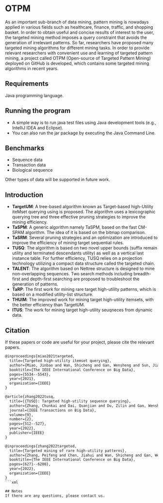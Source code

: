 # OTPM
As an important sub-branch of data mining, pattern mining is nowadays applied in various fields such as healthcare, finance, traffic, and shopping basket. In order to obtain useful and concise results of interest to the user, the targeted mining method imposes a query constraint that avoids the generation of irrelevant patterns. So far, researchers have proposed many targeted mining algorithms for different mining tasks. In order to provide relevant researchers with convenient use and learning of targeted pattern mining, a project called OTPM (Open-source of Targeted Pattern Mining) deployed on GitHub is developed, which contains some targeted mining algorithms in recent years.

## Requirements
Java programming language.

## Running the program
- A simple way is to run java test files using Java development tools (e.g., IntelliJ IDEA and Eclipse).
- You can also run the jar package by executing the Java Command Line.

## Benchmarks
- Sequence data
- Transaction data
- Biological sequence
  
Other types of data will be supported in future work.

## Introduction
- **TargetUM**: A tree-based algorithm known as Target-based high-Utility iteMset querying using is proposed. The algorithm uses a lexicographic querying tree and three effective pruning strategies to improve the mining efficiency.
- **TaSPM**:  A generic algorithm namely TaSPM, based on the fast CM-SPAM algorithm. The idea of it is based on the bitmap comparison.
- **TaSRM**: Several pruning strategies and an optimization are introduced to improve the efficiency of mining target sequential rules.
- **TUSQ**: The algorithm is based on two novel upper bounds (suffix remain utility and terminated descendants utility) as well as a vertical last instance table. For further efficiency, TUSQ relies on a projection technology utilizing a compact data structure called the targeted chain. 
- **TALENT**: The algorithm based on Nettree structure is designed to mine non-overlapping sequences. Two search methods including breadth-first and depth-first searching are proposed to troubleshoot the generation of patterns.
- **TaRP**: The first work for mining rare target high-utility patterns, which is based on a modified utility-list structure.
- **THUIM**: The improved work for mining target high-utility itemsets, with the better efficiency than TargetUM.
- **ITUS**: The work for mining target high-utility seuqneces from dynamic data.

## Citation
If these papers or code are useful for your project, please cite the relevant papers.
```xml
@inproceedings{miao2021targeted,
  title={Targeted high-utility itemset querying},
  author={Miao, Jinbao and Wan, Shicheng and Gan, Wensheng and Sun, Jiayi and Chen, Jiahui},
  booktitle={The IEEE International Conference on Big Data},
  pages={5534--5543},
  year={2021},
  organization={IEEE}
}

@article{zhang2022tusq,
  title={{TUSQ}: Targeted high-utility sequence querying},
  author={Zhang, Chunkai and Dai, Quanjian and Du, Zilin and Gan, Wensheng and Weng, Jian and Yu, Philip S.},
  journal={IEEE Transactions on Big Data},
  volume={9},
  number={2},
  pages={512--527},
  year={2022},
  publisher={IEEE}
}

@inproceedings{zhang2022targeted,
  title={Targeted mining of rare high-utility patterns},
  author={Zhang, Peifeng and Chen, Jiahui and Wan, Shicheng and Gan, Wensheng},
  booktitle={The IEEE International Conference on Big Data},
  pages={6271--6280},
  year={2022},
  organization={IEEE}
}
```xml

## Notes
If there are any questions, please contact us.
